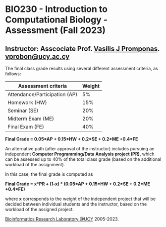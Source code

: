 # BIO230 - Introduction to Computational Biology - Assessment (Fall 2023)

## Instructor: Asscociate Prof. [Vasilis J Promponas](https://www.ucy.ac.cy/dir/el/component/comprofiler/userprofile/vprobon). [vprobon@ucy.ac.cy](mailto:vprobon@ucy.ac.cy)

The final class grade results using several different assessment criteria, as follows:

|Assessment criteria|					Weight|
|---|---|
|Attendance/Participation (AP)|5%|
|Homework		(HW)|				15%|
|Seminar		(SE)|				20%|
|Midterm Exam	(ME)|				20%|
|Final Exam		(FE)|				40%|

**Final Grade = 0.05\*AP + 0.15\*HW + 0.2*SE + 0.2\*ME +0.4\*FE**


An alternative path (after approval of the instructor) includes pursuing an independent **Computer Programming/Data Analysis project (PR)**, which can be assessed up to 40% of the total class grade (based on the additional workload of the assignment). 

In this case, the final grade is computed as

**Final Grade = x\*PR + (1-x) \* (0.05\*AP + 0.15\*HW + 0.2*SE + 0.2\*ME +0.4\*FE)**

where **x** corresponds to the weight of the independent project that will be decided between individual students and the instructor, based on the workload of the assigned project.


[Bioinformatics Research Laboratory @UCY](https://vprobon.github.io/BRL-UCY) 2005-2023.
